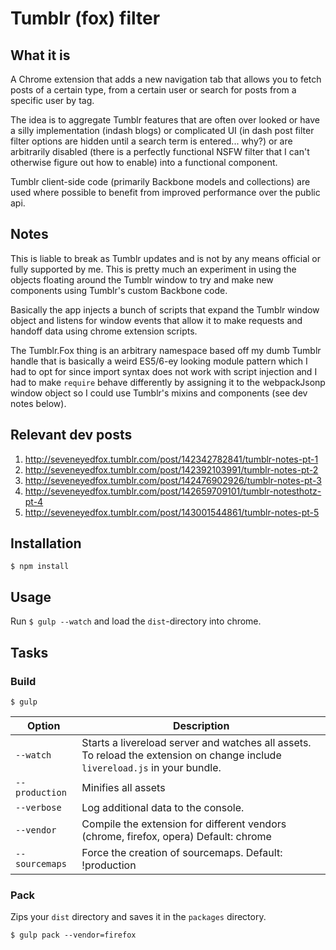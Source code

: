 # Tumblr (fox) filter



## What it is

A Chrome extension that adds a new navigation tab that allows you to fetch posts of a certain type, from a certain user or search for posts from a specific user by tag.

The idea is to aggregate Tumblr features that are often over looked or have a silly implementation (indash blogs) or complicated UI (in dash post filter filter options are hidden until a search term is entered... why?) or are arbitrarily disabled (there is a perfectly functional NSFW filter that I can't otherwise figure out how to enable) into a functional component.

Tumblr client-side code (primarily Backbone models and collections) are used where possible to benefit from improved performance over the public api.

## Notes

This is liable to break as Tumblr updates and is not by any means official or fully supported by me. This is pretty much an experiment in using the objects floating around the Tumblr window to try and make new components using Tumblr's custom Backbone code.

Basically the app injects a bunch of scripts that expand the Tumblr window object and listens for window events that allow it to make requests and handoff data using chrome extension scripts.

The Tumblr.Fox thing is an arbitrary namespace based off my dumb Tumblr handle that is basically a weird ES5/6-ey looking module pattern which I had to opt for since import syntax does not work with script injection and I had to make ```require``` behave differently by assigning it to the webpackJsonp window object so I could use Tumblr's mixins and components (see dev notes below).

## Relevant dev posts

1. http://seveneyedfox.tumblr.com/post/142342782841/tumblr-notes-pt-1
2. http://seveneyedfox.tumblr.com/post/142392103991/tumblr-notes-pt-2
3. http://seveneyedfox.tumblr.com/post/142476902926/tumblr-notes-pt-3
4. http://seveneyedfox.tumblr.com/post/142659709101/tumblr-notesthotz-pt-4
5. http://seveneyedfox.tumblr.com/post/143001544861/tumblr-notes-pt-5


## Installation

	$ npm install

## Usage

Run `$ gulp --watch` and load the `dist`-directory into chrome.

## Tasks

### Build

	$ gulp


| Option         | Description                                                                                                                                           |
|----------------|-------------------------------------------------------------------------------------------------------------------------------------------------------|
| `--watch`      | Starts a livereload server and watches all assets. <br>To reload the extension on change include `livereload.js` in your bundle.                      |
| `--production` | Minifies all assets                                                                                                                                   |
| `--verbose`    | Log additional data to the console.                                                                                                                   |
| `--vendor`     | Compile the extension for different vendors (chrome, firefox, opera)  Default: chrome                                                                 |
| `--sourcemaps` | Force the creation of sourcemaps. Default: !production                                                                                                |


### Pack

Zips your `dist` directory and saves it in the `packages` directory.

    $ gulp pack --vendor=firefox
